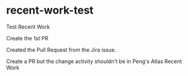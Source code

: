 # recent-work-test
Test Recent Work

Create the 1st PR

Created the Pull Request from the Jira issue.

Create a PR but the change activity shouldn't be in Peng's Atlas Recent Work
